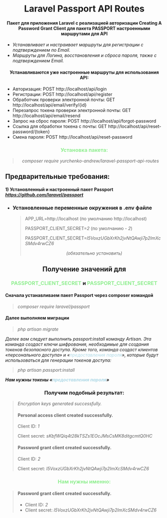 # <center>Laravel Passport API Routes</center>
#### <center>Пакет для приложения Laravel с реализацией авторизации Creating A Password Grant Client для пакета PASSPORT настроенными маршрутами для API</center>

- _Устанавливает и настраивает маршруты для регистрации с подтверждением по Email._
- _Маршруты для Логина, восстановления и сброса пароля, также с подтверждением Email._

#### <center>Устанавливаются уже настроенные маршруты для использования API:</center>

- Авторизация: POST http://localhost/api/login
- Регистрации: POST http://localhost/api/register
- Обработчик проверки электронной почты: GET http://localhost/api/email/verify/{id}
- Перезапрос токена проверки электронной почты: GET http://localhost/api/email/resend
- Запрос на сброс пароля: POST http://localhost/api/forgot-password
- Ссылка для обработки токена с почты: GET http://localhost/api/reset-password/{token}
- Смена пароля: POST http://localhost/api/reset-password

### <span style="color: lightgreen;"><center>Установка пакета:</center></span>

> _<center>composer require yurchenko-andrew/laravel-passport-api-routes</center>_

## Предварительные требования:

#### **1) Установленный и настроенный пакет Passport** _https://github.com/laravel/passport_
- ### Установленные переменные окружения в .env файле
  >APP_URL=http://localhost (по умолчанию http://localhost)
  > 
  >PASSPORT_CLIENT_SECRET=_2_ (по умолчанию - _2_)
  > 
  >PASSPORT_CLIENT_SECRET=_l5VoxzUGbXrKh2jvNtQAwji7p2ImXcSMdv4rwCZ6_ 
  > 
  > _<center>(обязательно установить)</center>_
## <center>Получение значений для </center>

### <center><span style="color: lightgreen;">PASSPORT_CLIENT_SECRET</span> и <span style="color: lightgreen;">PASSPORT_CLIENT_SECRET</span></center>
#### Сначала устанавливаем пакет Passport через composer командой 
>_composer require laravel/passport_

#### Далее выполняем миграции
>_php artisan migrate_
  
_Далее вам следует выполнить passport:install команду Artisan. Эта команда создаст ключи шифрования, необходимые для создания токенов безопасного доступа. Кроме того, команда создаст клиентов «персонального доступа» и «<span style="color: lightblue;">предоставления пароля</span>», которые будут использоваться для генерации токенов доступа:_

>_php artisan passport:install_
   
**_Нам нужны токены «<span style="color: lightblue;">предоставления пароля</span>»_**
### <center> Получим подобный результат:</center>

>_Encryption keys generated successfully._
>#### Personal access client created successfully.
>Client ID: _1_
>
>Client secret: _sKbfWQiq4t28kTSZs1EOcJMsCsMK8ditgcmtQ0HC_
>#### Password grant client created successfully.
>Client ID: _2_
> 
>Client secret: _l5VoxzUGbXrKh2jvNtQAwji7p2ImXcSMdv4rwCZ6_
### <center><span style="color: lightgreen;">Нам нужны именно:</span></center>
>#### Password grant client created successfully.
>- Client ID: _2_
>- Client secret: _l5VoxzUGbXrKh2jvNtQAwji7p2ImXcSMdv4rwCZ6_



